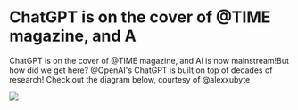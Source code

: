 #  ChatGPT is on the cover of @TIME magazine, and  A 
  ChatGPT is on the cover of @TIME magazine, and  AI is now mainstream!But how did we get here? @OpenAI's ChatGPT is built on top of decades of research! Check out the diagram below, courtesy of @alexxubyte  
 
 ![]( https://pbs.twimg.com/media/FpeE-kcWcAMzYY7?format=jpg )